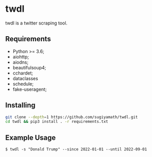 # twdl

twdl is a twitter scraping tool.

## Requirements
- Python >= 3.6;
- aiohttp;
- aiodns;
- beautifulsoup4;
- cchardet;
- dataclasses
- schedule;
- fake-useragent;

## Installing

```bash
git clone --depth=1 https://github.com/sugiyamath/twdl.git
cd twdl && pip3 install . -r requirements.txt
```

## Example Usage

```
$ twdl -s "Donald Trump" --since 2022-01-01 --until 2022-09-01
```
